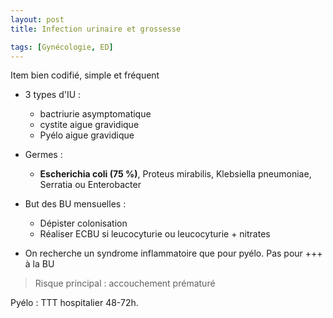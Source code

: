 ```yaml
---
layout: post
title: Infection urinaire et grossesse

tags: [Gynécologie, ED]
---
```




Item bien codifié, simple et fréquent 

- 3 types d'IU :
  - bactriurie asymptomatique
  - cystite aigue gravidique
  - Pyélo aigue gravidique
- Germes :
  - **Escherichia coli (75 %)**, Proteus mirabilis, Klebsiella pneumoniae, Serratia ou Enterobacter



- But des BU mensuelles :

  - Dépister colonisation
  - Réaliser ECBU si leucocyturie ou leucocyturie + nitrates

  

- On recherche un syndrome inflammatoire que pour pyélo. Pas pour +++ à la BU



> Risque principal : accouchement prématuré

Pyélo : TTT hospitalier 48-72h.

 